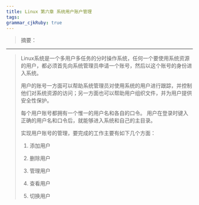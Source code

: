 ```yaml
---
title: Linux 第六章 系统用户账户管理
tags: 
grammar_cjkRuby: true
---
```


> 摘要：


----------


>Linux系统是一个多用户多任务的分时操作系统，任何一个要使用系统资源的用户，都必须首先向系统管理员申请一个账号，然后以这个账号的身份进入系统。
>
>用户的账号一方面可以帮助系统管理员对使用系统的用户进行跟踪，并控制他们对系统资源的访问；另一方面也可以帮助用户组织文件，并为用户提供安全性保护。
>
>每个用户账号都拥有一个惟一的用户名和各自的口令。
>用户在登录时键入正确的用户名和口令后，就能够进入系统和自己的主目录。
>
>实现用户账号的管理，要完成的工作主要有如下几个方面：
>
> 1. 添加用户  
> 
> 2.  删除用户 
> 
> 3.  管理用户
> 
> 4.  查看用户
> 
> 5.  切换用户
